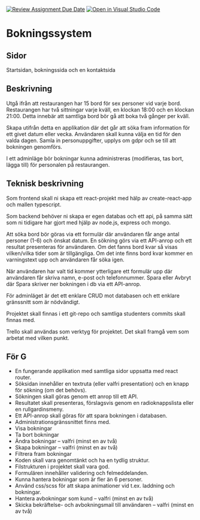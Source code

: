 [![Review Assignment Due Date](https://classroom.github.com/assets/deadline-readme-button-24ddc0f5d75046c5622901739e7c5dd533143b0c8e959d652212380cedb1ea36.svg)](https://classroom.github.com/a/hi08v2nl)
[![Open in Visual Studio Code](https://classroom.github.com/assets/open-in-vscode-718a45dd9cf7e7f842a935f5ebbe5719a5e09af4491e668f4dbf3b35d5cca122.svg)](https://classroom.github.com/online_ide?assignment_repo_id=11259382&assignment_repo_type=AssignmentRepo)

# Bokningssystem

## Sidor

Startsidan, bokningssida och en kontaktsida

## Beskrivning

Utgå ifrån att restaurangen har 15 bord för sex personer vid varje bord. Restaurangen har två sittningar varje kväll, en klockan 18:00 och en klockan 21:00. Detta innebär att samtliga bord bör gå att boka två gånger per kväll.

Skapa utifrån detta en applikation där det går att söka fram information för ett givet datum eller vecka. Användaren skall kunna välja en tid för den valda dagen. Samla in personuppgifter, upplys om gdpr och se till att bokningen genomförs.

I ett adminläge bör bokningar kunna administreras (modifieras, tas bort, lägga till) för personalen på restaurangen.

## Teknisk beskrivning

Som frontend skall ni skapa ett react-projekt med hälp av create-react-app och mallen typescript.

Som backend behöver ni skapa er egen databas och ett api, på samma sätt som ni tidigare har gjort med hjälp av node.js, express och mongo.

Att söka bord bör göras via ett formulär där användaren får ange antal personer (1-6) och önskat datum. En sökning görs via ett API-anrop och ett resultat presenteras för användaren. Om det fanns bord kvar så visas vilken/vilka tider som är tillgängliga. Om det inte finns bord kvar kommer en varningstext upp och användaren får söka igen.

När användaren har valt tid kommer ytterligare ett formulär upp där användaren får skriva namn, e-post och telefonnummer. Spara eller Avbryt där Spara skriver ner bokningen i db via ett API-anrop.

För adminläget är det ett enklare CRUD mot databasen och ett enklare gränssnitt som är nödvändigt.

Projektet skall finnas i ett git-repo och samtliga studenters commits skall finnas med.

Trello skall användas som verktyg för projektet. Det skall framgå vem som arbetat med vilken punkt.

## För G

- En fungerande applikation med samtliga sidor uppsatta med react router.
- Söksidan innehåller en textruta (eller valfri presentation) och en knapp för sökning (om det behövs).
- Sökningen skall göras genom ett anrop till ett API.
- Resultatet skall presenteras, förslagsvis genom en radioknappslista eller en rullgardinsmeny.
- Ett API-anrop skall göras för att spara bokningen i databasen.
- Administrationsgränssnittet finns med.
- Visa bokningar
- Ta bort bokningar
- Ändra bokningar – valfri (minst en av två)
- Skapa bokningar – valfri (minst en av två)
- Filtrera fram bokningar
- Koden skall vara genomtänkt och ha en tydlig struktur.
- Filstrukturen i projektet skall vara god.
- Formulären innehåller validering och felmeddelanden.
- Kunna hantera bokningar som är fler än 6 personer.
- Använd css/scss för att skapa animationer vid t.ex. laddning och bokningar.
- Hantera avbokningar som kund – valfri (minst en av två)
- Skicka bekräftelse- och avbokningsmail till användaren – valfri (minst en av två)
